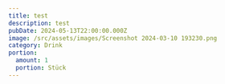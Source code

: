 ```yaml
---
title: test
description: test
pubDate: 2024-05-13T22:00:00.000Z
image: /src/assets/images/Screenshot 2024-03-10 193230.png
category: Drink
portion:
  amount: 1
  portion: Stück
---
```


